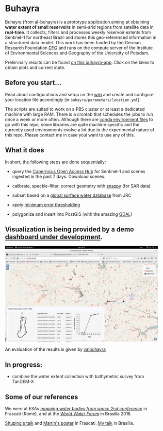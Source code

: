 # Buhayra

Buhayra (from al-buhayra) is a prototype application aiming at obtaining **water extent of small reservoirs** in semi-arid regions from satellite data in **real-time**. It collects, filters and processes weekly reservoir extents from Sentinel-1 for northeast Brazil and stores this geo-referenced information in a structured data model. This work has been funded by the German Research Foundation [DFG](http://gepris.dfg.de/gepris/projekt/266418622) and runs on the compute server of the Institute of Environmental Sciences and Geography of the Unierstity of Potsdam.

Preliminary results can be found [on this buhayra-app](http://seca-vista.geo.uni-potsdam.de:3838/buhayra-app/). Click on the lakes to obtain plots and current state.

## Before you start...

Read about configurations and setup on the [wiki](https://github.com/jmigueldelgado/buhayra/wiki) and create and configure your location file accordingly (in `buhayra/parameters/location.yml`).

The scripts are suited to work on a PBS cluster or at least a dedicated machine with large RAM. There is a crontab that schedules the jobs to run once a week or more often. Although there are [conda environment files](https://conda.io/docs/user-guide/tasks/manage-environments.html#sharing-an-environment) to go with this repo, some libraries are quite machine specific and the currently used environments evolve a lot due to the experimental nature of this repo. Please contact me in case youi want to use any of this.

## What it does

In short, the following steps are done sequentially:

- query the [Copernicus Open Access Hub](https://scihub.copernicus.eu/) for Sentinel-1 and scenes ingested in the past 7 days. Download scenes.

- calibrate, speckle-filter, correct geometry with [snappy](http://step.esa.int/main/toolboxes/snap/) (for SAR data)

- subset based on a [global surface water database](https://global-surface-water.appspot.com/faq) from JRC

- apply [minimum error thresholding](https://www.sciencedirect.com/science/article/abs/pii/0031320386900300)

- polygonize and insert into PostGIS (with the amazing [GDAL](https://gdal.org/))

## Visualization is being provided by a demo [dashboard under development](http://seca-vista.geo.uni-potsdam.de:3838/buhayra-app/).

![example output](https://raw.githubusercontent.com/jmigueldelgado/buhayra/master/documents/screenshot.png)

An evaluation of the results is given by [valbuhayra](https://github.com/jmigueldelgado/valbuhayra)

## In progress:

- combine the water extent collection with bathymetric survey from TanDEM-X

## Some of our references

We were at ESAs [_mapping water bodies from space 2nd conference_](http://mwbs2018.esa.int/) in Frascati (Rome), and at the [_World Water Forum_](http://www.worldwaterforum8.org/) in Brasília 2018.

[Shuping's talk](documents/presentation167.pdf) and [Martin's poster](documents/poster_08.pdf) in Frascati. [My talk](documents/wwf2018.pdf) in Brasília.
